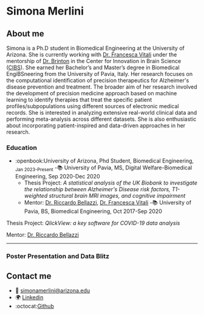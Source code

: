 # **Simona Merlini**

## About me

Simona is a Ph.D student in Biomedical Engineering at the University of Arizona. She is currently working with [Dr. Francesca Vitali](https://deptmedicine.arizona.edu/profile/francesca-vitali-phd) under the mentorship of [Dr. Brinton](https://healthsciences.arizona.edu/about/executive-leadership/roberta-diaz-brinton-phd) in the Center for Innovation in Brain Science ([CIBS](https://cibs.uahs.arizona.edu/)). She earned her Bachelor’s and Master’s degree in Biomedical EngiBSneering from the University of Pavia, Italy. Her research focuses on the computational identification of precision therapeutics for Alzheimer's disease prevention and treatment. The broader aim of her research involved the development of precision medicine approach based on machine learning to identify therapies that treat the specific patient profiles/subpopulations using different sources of electronic medical records. She is interested in analyzing extensive real-world clinical data and performing meta-analysis across different datasets. She is also enthusiastic about incorporating patient-inspired and data-driven approaches in her research.

### Education 
- :openbook:University of Arizona, Phd Student, Biomedical Engineering, <sub>Jan 2023-Present</sub>
-:books: University of Pavia, MS, Digital Welfare-Biomedical Engineering, Sep 2020-Dec 2020
    - Thesis Project: _A statistical analysis of the UK Biobank to investigate the relationship between Alzheimer's Disease   risk factors, T1-weighted structural brain MRI images, and cognitive impairment_
    - Mentor: [Dr. Riccardo Bellazzi](https://www.journals.elsevier.com/international-journal-of-medical-informatics/editorial-board/professor-riccardo-bellazzi),  [Dr. Francesca Vitali](https://deptmedicine.arizona.edu/profile/francesca-vitali-phd)
-:books: University of Pavia, BS, Biomedical Engineering, Oct 2017-Sep 2020


Thesis Project: _QlickView: a key software for COVID-19 data analysis_  

Mentor: [Dr. Riccardo Bellazzi](https://www.journals.elsevier.com/international-journal-of-medical-informatics/editorial-board/professor-riccardo-bellazzi)
  


---

### Poster Presentation and Data Blitz

## Contact me
- :envelope_with_arrow: simonamerlini@arizona.edu
- 🌍 [Linkedin](https://linkedin.com/in/simona-merlini-42a336200)
- :octocat:[Github](https://github.com/merlinis12)

